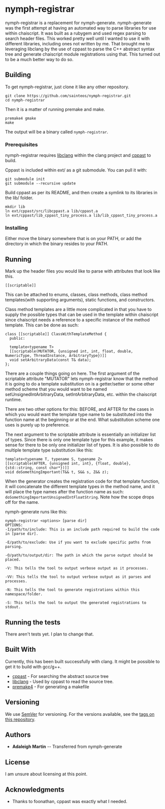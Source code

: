 # nymph-registrar

nymph-registrar is a replacement for nymph-generate. nymph-generate was the first attempt at having an automated way to parse libraries for use within chaiscript. It was built as a rubygem and used regex parsing to search header files. This worked pretty well until I wanted to use it with different libraries, including ones not written by me. That brought me to leveraging libclang by the use of cppast to parse the C++ abstract syntax tree and generate chaiscript module registrations using that. This turned out to be a much better way to do so.

## Building

To get nymph-registrar, just clone it like any other repository.
```
git clone https://github.com/sainteos/nymph-registrar.git
cd nymph-registrar
```
Then it is a matter of running premake and make.
```
premake4 gmake
make
```
The output will be a binary called `nymph-registrar`.

### Prerequisites

nymph-registrar requires [libclang](https://github.com/llvm-mirror/clang) within the clang project and [cppast](https://github.com/foonathan/cppast) to build.

Cppast is included within ext/ as a git submodule. You can pull it with:
```
git submodule init
git submodule --recursive update
```
Build cppast as per its README, and then create a symlink to its libraries in the lib/ folder.
```
mkdir lib
ln ext/cppast/src/libcppast.a lib/cppast.a
ln ext/cppast/lib_cppast_tiny_process.a lib/lib_cppast_tiny_process.a
```

### Installing

Either move the binary somewhere that is on your PATH, or add the directory in which the binary resides to your PATH.

## Running
Mark up the header files you would like to parse with attributes that look like this.
```
[[scriptable]]
```
This can be attached to enums, classes, class methods, class method templates(with supporting arguments), static functions, and constructors.

Class method templates are a little more complicated in that you have to supply the possible types that can be used in the template within chaiscript since chaiscript needs a reference to a specific instance of the method template. This can be done as such:
```
class [[scriptable]] ClassWithTemplateMethod {
  public:

  template<typename T>
  [[scriptable(MUTATOR, {unsigned int, int, float, double, NumericType, ThreadInstance, ArbitraryType})]]
  void setArbitraryData(const T& data);
};
```
There are a couple things going on here. The first argument of the scriptable attribute "MUTATOR" lets nymph-registrar know that the method it is going to do a template substitution on is a getter/setter or some other method scheme that you would want to be named setUnsignedIntArbitraryData, setIntArbitraryData, etc. within the chaiscript runtime.

There are two other options for this: BEFORE, and AFTER for the cases in which you would want the template type name to be substituted into the function name at the beginning or at the end. What substitution scheme one uses is purely up to preference.

The next argument to the scriptable attribute is essentially an initializer list of types. Since there is only one template type for this example, it makes sense for there to be only one initializer list of types. It is also possible to do multiple template type substitution like this:
```
template<typename T, typename S, typename Z>
[[scriptable(AFTER, {unsigned int, int}, {float, double}, {std::string, const char*})]]
void doSomethingImportant(T&& t, S&& s, Z&& z);
```
When the generator creates the registration code for that template function, it will concatenate the different template types in the method name, and it will place the type names after the function name as such: `doSomethingImportantUnsignedIntFloatString`. Note how the scope drops off for the name.

nymph-generate runs like this:
```
nymph-registrar <options> [parse dir]
OPTIONS:
-I/path/to/include: This is an include path required to build the code in [parse dir].

-E/path/to/exclude: Use if you want to exclude specific paths from parsing.

-O/path/to/output/dir: The path in which the parse output should be placed.

-V: This tells the tool to output verbose output as it processes.

-VV: This tells the tool to output verbose output as it parses and processes.

-N: This tells the tool to generate registrations within this namespace/folder.

-S: This tells the tool to output the generated registrations to stdout.
```
## Running the tests

There aren't tests yet. I plan to change that.

## Built With
Currently, this has been built successfully with clang. It might be possible to get it to build with gcc/g++.
* [cppast](https://github.com/foonathan/cppast) - For searching the abstract source tree
* [libclang](https://github.com/llvm-mirror/clang) - Used by cppast to read the source tree.
* [premake4](https://github.com/premake/premake-4.x) - For generating a makefile

## Versioning

We use [SemVer](http://semver.org/) for versioning. For the versions available, see the [tags on this repository](https://github.com/your/project/tags).

## Authors

* **Adaleigh Martin** -- Transferred from nymph-generate

## License

I am unsure about licensing at this point.

## Acknowledgments

* Thanks to foonathan, cppast was exactly what I needed.
